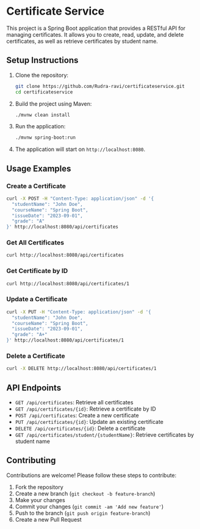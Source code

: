 # Certificate Service

This project is a Spring Boot application that provides a RESTful API for managing certificates. It allows you to create, read, update, and delete certificates, as well as retrieve certificates by student name.

## Setup Instructions

1. Clone the repository:
   ```bash
   git clone https://github.com/Rudra-ravi/certificateservice.git
   cd certificateservice
   ```

2. Build the project using Maven:
   ```bash
   ./mvnw clean install
   ```

3. Run the application:
   ```bash
   ./mvnw spring-boot:run
   ```

4. The application will start on `http://localhost:8080`.

## Usage Examples

### Create a Certificate
```bash
curl -X POST -H "Content-Type: application/json" -d '{
  "studentName": "John Doe",
  "courseName": "Spring Boot",
  "issueDate": "2023-09-01",
  "grade": "A"
}' http://localhost:8080/api/certificates
```

### Get All Certificates
```bash
curl http://localhost:8080/api/certificates
```

### Get Certificate by ID
```bash
curl http://localhost:8080/api/certificates/1
```

### Update a Certificate
```bash
curl -X PUT -H "Content-Type: application/json" -d '{
  "studentName": "John Doe",
  "courseName": "Spring Boot",
  "issueDate": "2023-09-01",
  "grade": "A+"
}' http://localhost:8080/api/certificates/1
```

### Delete a Certificate
```bash
curl -X DELETE http://localhost:8080/api/certificates/1
```

## API Endpoints

- `GET /api/certificates`: Retrieve all certificates
- `GET /api/certificates/{id}`: Retrieve a certificate by ID
- `POST /api/certificates`: Create a new certificate
- `PUT /api/certificates/{id}`: Update an existing certificate
- `DELETE /api/certificates/{id}`: Delete a certificate
- `GET /api/certificates/student/{studentName}`: Retrieve certificates by student name

## Contributing

Contributions are welcome! Please follow these steps to contribute:

1. Fork the repository
2. Create a new branch (`git checkout -b feature-branch`)
3. Make your changes
4. Commit your changes (`git commit -am 'Add new feature'`)
5. Push to the branch (`git push origin feature-branch`)
6. Create a new Pull Request

